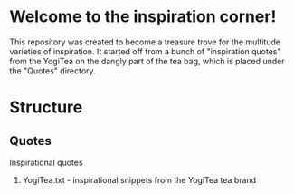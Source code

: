 # Welcome to the inspiration corner!
This repository was created to become a treasure trove for the multitude varieties of inspiration. It started off from a bunch of "inspiration quotes" from the YogiTea on the dangly part of the tea bag, which is placed under the "Quotes" directory.

# Structure
## Quotes
Inspirational quotes
1. YogiTea.txt - inspirational snippets from the YogiTea tea brand
